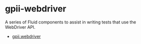 # gpii-webdriver

A series of Fluid components to assist in writing tests that use the WebDriver API.

* [gpii.webdriver](./docs/webdriver.md)